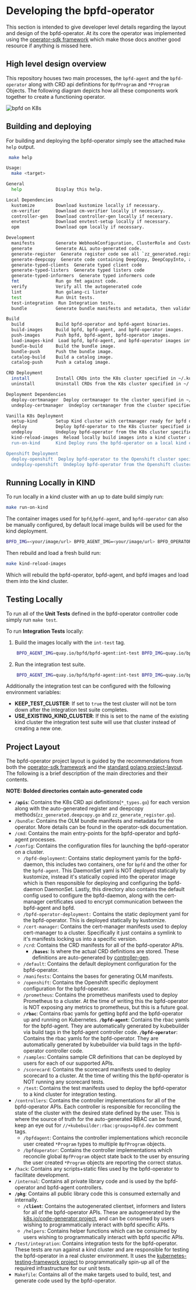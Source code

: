 # Developing the bpfd-operator

This section is intended to give developer level details regarding the layout and design of the bpfd-operator.
At its core the operator was implemented using the [operator-sdk framework](https://sdk.operatorframework.io/)
which make those docs another good resource if anything is missed here.

## High level design overview

This repository houses two main processes, the `bpfd-agent` and the `bpfd-operator` along with CRD api definitions
for `BpfProgram` and `*Program` Objects.
The following diagram depicts how all these components work together to create a functioning operator.

![bpfd on K8s](../img/bpfd-on-k8s.png)

## Building and deploying

For building and deploying the bpfd-operator simply see the attached `Make help`
output.

```bash
 make help

Usage:
  make <target>

General
  help             Display this help.

Local Dependencies
  kustomize        Download kustomize locally if necessary.
  cm-verifier      Download cm-verifier locally if necessary.
  controller-gen   Download controller-gen locally if necessary.
  envtest          Download envtest-setup locally if necessary.
  opm              Download opm locally if necessary.

Development
  manifests        Generate WebhookConfiguration, ClusterRole and CustomResourceDefinition objects.
  generate         Generate ALL auto-generated code.
  generate-register  Generate register code see all `zz_generated.register.go` files.
  generate-deepcopy  Generate code containing DeepCopy, DeepCopyInto, and DeepCopyObject method implementations see all `zz_generated.register.go` files.
  generate-typed-clients  Generate typed client code
  generate-typed-listers  Generate typed listers code
  generate-typed-informers  Generate typed informers code
  fmt              Run go fmt against code.
  verify           Verify all the autogenerated code
  lint             Run golang-ci linter
  test             Run Unit tests.
  test-integration  Run Integration tests.
  bundle           Generate bundle manifests and metadata, then validate generated files.

Build
  build            Build bpfd-operator and bpfd-agent binaries.
  build-images     Build bpfd, bpfd-agent, and bpfd-operator images.
  push-images      Push bpfd, bpfd-agent, bpfd-operator images.
  load-images-kind  Load bpfd, bpfd-agent, and bpfd-operator images into the running local kind devel cluster.
  bundle-build     Build the bundle image.
  bundle-push      Push the bundle image.
  catalog-build    Build a catalog image.
  catalog-push     Push a catalog image.

CRD Deployment
  install          Install CRDs into the K8s cluster specified in ~/.kube/config.
  uninstall        Uninstall CRDs from the K8s cluster specified in ~/.kube/config. Call with ignore-not-found=true to ignore resource not found errors during deletion.

Deployment Dependencies
  deploy-certmanager  Deploy certmanager to the cluster specified in ~/.kube/config.
  undeploy-certmanager  Undeploy certmanager from the cluster specified in ~/.kube/config. Call with ignore-not-found=true to ignore resource not found errors during deletion.

Vanilla K8s Deployment
  setup-kind       Setup Kind cluster with certmanager ready for bpfd deployment
  deploy           Deploy bpfd-operator to the K8s cluster specified in ~/.kube/config.
  undeploy         Undeploy bpfd-operator from the K8s cluster specified in ~/.kube/config. Call with ignore-not-found=true to ignore resource not found errors during deletion.
  kind-reload-images  Reload locally build images into a kind cluster and restart the ds and deployment so they're picked up.
  run-on-kind      Kind Deploy runs the bpfd-operator on a local kind cluster using local builds of bpfd, bpfd-agent, and bpfd-operator

Openshift Deployment
  deploy-openshift  Deploy bpfd-operator to the Openshift cluster specified in ~/.kube/config.
  undeploy-openshift  Undeploy bpfd-operator from the Openshift cluster specified in ~/.kube/config. Call with ignore-not-found=true to ignore resource not found errors during deletion.
```

## Running Locally in KIND

To run locally in a kind cluster with an up to date build simply run:

```bash
make run-on-kind
```

The container images used for `bpfd`,`bpfd-agent`, and `bpfd-operator` can also be manually configured,
by default local image builds will be used for the kind deployment.

```bash
BPFD_IMG=<your/image/url> BPFD_AGENT_IMG=<your/image/url> BPFD_OPERATOR_IMG=<your/image/url> make run-on-kind
```

Then rebuild and load a fresh build run:

```bash
make kind-reload-images
```

Which will rebuild the bpfd-operator, bpfd-agent, and bpfd images and load them into the kind cluster.

## Testing Locally

To run all of the **Unit Tests** defined in the bpfd-operator controller code simply run `make test`.

To run **Integration Tests** locally:

1. Build the images locally with the `int-test` tag.

```bash
    BPFD_AGENT_IMG=quay.io/bpfd/bpfd-agent:int-test BPFD_IMG=quay.io/bpfd/bpfd:int-test BPFD_OPERATOR_IMG=quay.io/bpfd/bpfd-operator:int-test make build-images
```

2. Run the integration test suite.

```bash
    BPFD_AGENT_IMG=quay.io/bpfd/bpfd-agent:int-test BPFD_IMG=quay.io/bpfd/bpfd:int-test BPFD_OPERATOR_IMG=quay.io/bpfd/bpfd-operator:int-test make test-integration
```

Additionally the integration test can be configured with the following environment variables:

* **KEEP_TEST_CLUSTER**: If set to `true` the test cluster will not be torn down after the integration test
  suite completes.
* **USE_EXISTING_KIND_CLUSTER**: If this is set to the name of the existing kind cluster the integration test
  suite will use that cluster instead of creating a new one.

## Project Layout

The bpfd-operator project layout is guided by the recommendations from both the
[operator-sdk framework](https://sdk.operatorframework.io/docs/building-operators/golang/tutorial/#project-layout)
and the [standard golang project-layout](https://github.com/golang-standards/project-layout).
The following is a brief description of the main directories and their contents.

**NOTE: Bolded directories contain auto-generated code**


- **`/apis`**: Contains the K8s CRD api definitions(`*_types.go`) for each version along with the
  auto-generated register and deepcopy methods(`zz_generated.deepcopy.go` and `zz_generate_register.go`).
- `/bundle`: Contains the OLM bundle manifests and metadata for the operator.
  More details can be found in the operator-sdk documentation.
- `/cmd`: Contains the main entry-points for the bpfd-operator and bpfd-agent processes.
- `/config`: Contains the configuration files for launching the bpfd-operator on a cluster.
    - `/bpfd-deployment`: Contains static deployment yamls for the bpfd-daemon, this includes two containers,
      one for `bpfd` and the other for the `bpfd-agent`.
      This DaemonSet yaml is NOT deployed statically by kustomize, instead it's statically copied into the operator
      image which is then responsible for deploying and configuring the bpfd-daemon DaemonSet.
      Lastly, this directory also contains the default config used to configure the bpfd-daemon, along with the
      cert-manager certificates used to encrypt communication between the bpfd-agent and bpfd.
    - `/bpfd-operator-deployment:` Contains the static deployment yaml for the bpfd-operator. This is deployed
      statically by kustomize.
    - `/cert-manager`: Contains the cert-manager manifests used to deploy cert-manager to a cluster.
      Specifically it just contains a symlink to it's manifests locking us into a specific version.
    - `/crd`: Contains the CRD manifests for all of the bpfd-operator APIs.
        - **`/bases`**: Is where the actual CRD definitions are stored.
        These definitions are auto-generated by [controller-gen](https://book.kubebuilder.io/reference/controller-gen.html).
    - `/default`: Contains the default deployment configuration for the bpfd-operator.
    - `/manifests`: Contains the bases for generating OLM manifests.
    - `/openshift`: Contains the Openshift specific deployment configuration for the bpfd-operator.
    - `/prometheus`: Contains the prometheus manifests used to deploy Prometheus to a cluster.
      At the time of writing this the bpfd-operator is NOT exposing any metrics to prometheus, but this is a future goal.
    - **`/rbac`**: Contains rbac yamls for getting bpfd and the bpfd-operator up and running on Kubernetes.
        **`/bpfd-agent`**: Contains the rbac yamls for the bpfd-agent.
        They are automatically generated by kubebuilder via build tags in the bpfd-agent controller code.
        **`/bpfd-operator`**: Contains the rbac yamls for the bpfd-operator.
        They are automatically generated by kubebuilder via build tags in the bpfd-operator controller code.
    - `/samples`: Contains sample CR definitions that can be deployed by users for each of our supported APIs.
    - `/scorecard`: Contains the scorecard manifests used to deploy scorecard to a cluster. At the time of writing
      this the bpfd-operator is NOT running any scorecard tests.
    - `/test`: Contains the test manifests used to deploy the bpfd-operator to a kind cluster for integration testing.
- `/controllers`: Contains the controller implementations for all of the bpfd-operator APIs.
  Each controller is responsible for reconciling the state of the cluster with the desired state defined by the user.
  This is where the source of truth for the auto-generated RBAC can be found, keep an eye out for
  `//+kubebuilder:rbac:groups=bpfd.dev` comment tags.
    - `/bpfdagent`: Contains the controller implementations which reconcile user created `*Program` types to multiple
      `BpfProgram` objects.
    - `/bpfdoperator`: Contains the controller implementations which reconcile global `BpfProgram` object state back to
      the user by ensuring the user created `*Program` objects are reporting the correct status.
- `/hack`: Contains any scripts+static files used by the bpfd-operator to facilitate development.
- `/internal`: Contains all private library code and is used by the bpfd-operator and bpfd-agent controllers.
- **`/pkg`**: Contains all public library code this is consumed externally and internally.
    - **`/client`**: Contains the autogenerated clientset, informers and listers for all of the bpfd-operator APIs.
      These are autogenerated by the [k8s.io/code-generator project](https://github.com/kubernetes/code-generator),
      and can be consumed by users wishing to programmatically interact with bpfd specific APIs.
    - `/helpers`: Contains helper functions which can be consumed by users wishing to programmatically interact with
      bpfd specific APIs.
- `/test/integration`: Contains integration tests for the bpfd-operator.
  These tests are run against a kind cluster and are responsible for testing the bpfd-operator in a real cluster
  environment.
  It uses the [kubernetes-testing-framework project](https://github.com/Kong/kubernetes-testing-framework) to
  programmatically spin-up all of the required infrastructure for our unit tests.
- `Makefile`: Contains all of the make targets used to build, test, and generate code used by the bpfd-operator.
